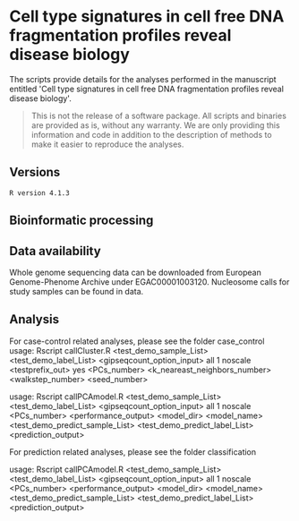 # Cell type signatures in cell free DNA fragmentation profiles reveal disease biology

The scripts provide details for the analyses performed in the manuscript entitled 'Cell type signatures in cell free DNA fragmentation profiles reveal disease biology'.

> This is not the release of a software package. All scripts and binaries are provided as is, without any warranty. We are only providing this information and code in addition to the description of methods to make it easier to reproduce the analyses.

## Versions
```
R version 4.1.3
```

## Bioinformatic processing


## Data availability
Whole genome sequencing data can be downloaded from European Genome-Phenome Archive under EGAC00001003120. Nucleosome calls for study samples can be found in data.

## Analysis
For case-control related analyses, please see the folder case_control
usage: Rscript callCluster.R <test_demo_sample_List> <test_demo_label_List> <gipseqcount_option_input> all 1 noscale <testprefix_out> yes <PCs_number> <k_neareast_neighbors_number> <walkstep_number> <seed_number>

usage: Rscript callPCAmodel.R <test_demo_sample_List> <test_demo_label_List> <gipseqcount_option_input> all 1 noscale <PCs_number> <performance_output> <model_dir> <model_name> <test_demo_predict_sample_List> <test_demo_predict_label_List> <prediction_output>

For prediction related analyses, please see the folder classification

usage: Rscript callPCAmodel.R <test_demo_sample_List> <test_demo_label_List> <gipseqcount_option_input> all 1 noscale <PCs_number> <performance_output> <model_dir> <model_name> <test_demo_predict_sample_List> <test_demo_predict_label_List> <prediction_output>
